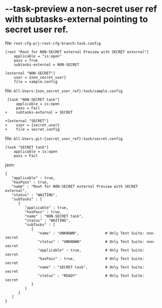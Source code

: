 # --task-preview a non-secret user ref with subtasks-external pointing to secret user ref.

file: `root-cfg-prj:root-cfg-branch:task.config`
```
[root "Root for NON-SECRET external Preview with SECRET external"]
    applicable = "is:open"
    pass = True
    subtasks-external = NON-SECRET

[external "NON-SECRET"]
    user = {non_secret_user}
    file = sample.config
```

file: `All-Users:{non_secret_user_ref}:task/sample.config`
```
 [task "NON-SECRET task"]
     applicable = is:open
     pass = Fail
+    subtasks-external = SECRET

+[external "SECRET"]
+    user = {secret_user}
+    file = secret.config
```

file: `All-Users.git:{secret_user_ref}:task/secret.config`
```
[task "SECRET task"]
    applicable = is:open
    pass = Fail
```

json:
```
{
   "applicable" : true,
   "hasPass" : true,
   "name" : "Root for NON-SECRET external Preview with SECRET external",
   "status" : "WAITING",
   "subTasks" : [
      {
         "applicable" : true,
         "hasPass" : true,
         "name" : "NON-SECRET task",
         "status" : "WAITING",
         "subTasks" : [
            {
               "name" : "UNKNOWN",            # Only Test Suite: non-secret
               "status" : "UNKNOWN"           # Only Test Suite: non-secret
               "applicable" : true,           # Only Test Suite: secret
               "hasPass" : true,              # Only Test Suite: secret
               "name" : "SECRET task",        # Only Test Suite: secret
               "status" : "READY"             # Only Test Suite: secret
            }
         ]
      }
   ]
}
```
